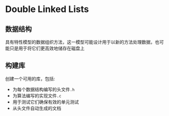 # Double Linked Lists
## 数据结构
具有特性模型的数据组织方法，这一模型可能设计用于以新的方法处理数据，也可能只是用于将它们更高效地储存在磁盘上

## 构建库
创建一个可用的库，包括:
- 为每个数据结构编写的头文件`.h`
- 为算法编写的实现文件`.c`
- 用于测试它们确保有效的单元测试
- 从头文件自动生成的文档
